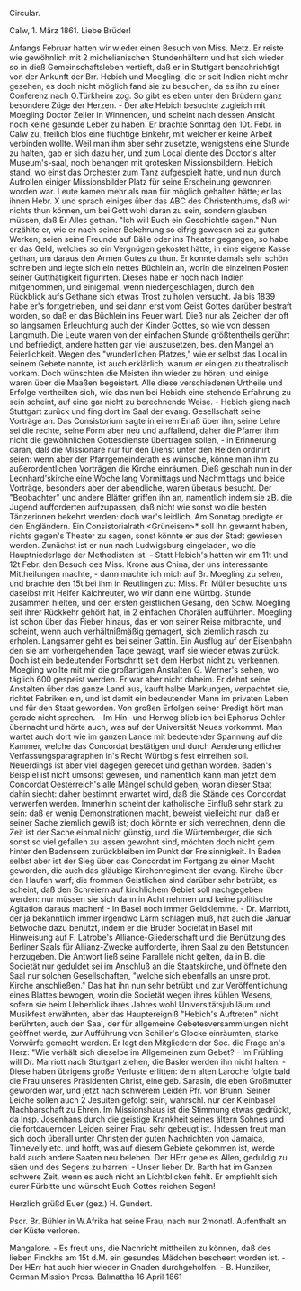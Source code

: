 Circular.

 Calw, 1. März 1861.
Liebe Brüder!

Anfangs Februar hatten wir wieder einen Besuch von Miss. Metz. Er reiste wie gewöhnlich mit 2 michelianischen Stundenhältern und hat sich wieder so in dieß Gemeinschaftsleben vertieft, daß er in Stuttgart benachrichtigt von der Ankunft der Brr. Hebich und Moegling, die er seit Indien nicht mehr gesehen, es doch nicht möglich fand sie zu besuchen, da es ihn zu einer Conferenz nach O.Türkheim zog. So gibt es eben unter den Brüdern ganz besondere Züge der Herzen. - Der alte Hebich besuchte zugleich mit Moegling Doctor Zeller in Winnenden, und scheint nach dessen Ansicht noch keine gesunde Leber zu haben. Er brachte Sonntag den 10t. Febr. in Calw zu, freilich blos eine flüchtige Einkehr, mit welcher er keine Arbeit verbinden wollte. Weil man ihm aber sehr zusetzte, wenigstens eine Stunde zu halten, gab er sich dazu her, und zum Local diente des Doctor's alter Museum's-saal, noch behangen mit grotesken Missionsbildern. Hebich stand, wo einst das Orchester zum Tanz aufgespielt hatte, und nun durch Aufrollen einiger Missionsbilder Platz für seine Erscheinung gewonnen worden war. Leute kamen mehr als man für möglich gehalten hätte; er las ihnen Hebr. X und sprach einiges über das ABC des Christenthums, daß wir nichts thun können, um bei Gott wohl daran zu sein, sondern glauben müssen, daß Er Alles gethan. "Ich will Euch ein Geschichtle sagen." Nun erzählte er, wie er nach seiner Bekehrung so eifrig gewesen sei zu guten Werken; seien seine Freunde auf Bälle oder ins Theater gegangen, so habe er das Geld, welches so ein Vergnügen gekostet hätte, in eine eigene Kasse gethan, um daraus den Armen Gutes zu thun. Er konnte damals sehr schön schreiben und legte sich ein nettes Büchlein an, worin die einzelnen Posten seiner Gutthätigkeit figurirten. Dieses habe er noch nach Indien mitgenommen, und einigemal, wenn niedergeschlagen, durch den Rückblick aufs Gethane sich etwas Trost zu holen versucht. Ja bis 1839 habe er's fortgetrieben, und sei dann erst vom Geist Gottes darüber bestraft worden, so daß er das Büchlein ins Feuer warf. Dieß nur als Zeichen der oft so langsamen Erleuchtung auch der Kinder Gottes, so wie von dessen Langmuth. Die Leute waren von der einfachen Stunde größtentheils gerührt und befriedigt, andere hatten gar viel auszusetzen, bes. den Mangel an Feierlichkeit. Wegen des "wunderlichen Platzes," wie er selbst das Local in seinem Gebete nannte, ist auch erklärlich, warum er einigen zu theatralisch vorkam. Doch wünschten die Meisten ihn wieder zu hören, und einige waren über die Maaßen begeistert. Alle diese verschiedenen Urtheile und Erfolge vertheilten sich, wie das nun bei Hebich eine stehende Erfahrung zu sein scheint, auf eine gar nicht zu berechnende Weise. - Hebich gieng nach Stuttgart zurück und fing dort im Saal der evang. Gesellschaft seine Vorträge an. Das Consistorium sagte in einem Erlaß über ihn, seine Lehre sei die rechte, seine Form aber neu und auffallend, daher die Pfarrer ihm nicht die gewöhnlichen Gottesdienste übertragen sollen, - in Erinnerung daran, daß die Missionare nur für den Dienst unter den Heiden ordinirt seien: wenn aber der Pfarrgemeinderath es wünsche, könne man ihm zu außerordentlichen Vorträgen die Kirche einräumen. Dieß geschah nun in der Leonhard'skirche eine Woche lang Vormittags und Nachmittags und beide Vorträge, besonders aber der abendliche, waren überaus besucht. Der "Beobachter" und andere Blätter griffen ihn an, namentlich indem sie zB. die Jugend aufforderten aufzupassen, daß nicht wie sonst wo die besten Tänzerinnen bekehrt werden: doch war's leidlich. Am Sonntag predigte er den Engländern. Ein Consistorialrath <Grüneisen>* soll ihn gewarnt haben, nichts gegen's Theater zu sagen, sonst könnte er aus der Stadt gewiesen werden. Zunächst ist er nun nach Ludwigsburg eingeladen, wo die Hauptniederlage der Methodisten ist. - Statt Hebich's hatten wir am 11t und 12t Febr. den Besuch des Miss. Krone aus China, der uns interessante Mittheilungen machte, - dann machte ich mich auf Br. Moegling zu sehen, und brachte den 15t bei ihm in Reutlingen zu: Miss. Fr. Müller besuchte uns daselbst mit Helfer Kalchreuter, wo wir dann eine würtbg. Stunde zusammen hielten, und den ersten geistlichen Gesang, den Schw. Moegling seit ihrer Rückkehr gehört hat, in 2 einfachen Chorälen aufführten. Moegling ist schon über das Fieber hinaus, das er von seiner Reise mitbrachte, und scheint, wenn auch verhältnißmäßig gemagert, sich ziemlich rasch zu erholen. Langsamer geht es bei seiner Gattin. Ein Ausflug auf der Eisenbahn den sie am vorhergehenden Tage gewagt, warf sie wieder etwas zurück. Doch ist ein bedeutender Fortschritt seit dem Herbst nicht zu verkennen. Moegling wollte mit mir die großartigen Anstalten G. Werner's sehen, wo täglich 600 gespeist werden. Er war aber nicht daheim. Er dehnt seine Anstalten über das ganze Land aus, kauft halbe Markungen, verpachtet sie, richtet Fabriken ein, und ist damit ein bedeutender Mann im privaten Leben und für den Staat geworden. Von großen Erfolgen seiner Predigt hört man gerade nicht sprechen. - Im Hin- und Herweg blieb ich bei Ephorus Oehler übernacht und hörte auch, was auf der Universität Neues vorkommt. Man wartet auch dort wie im ganzen Lande mit bedeutender Spannung auf die Kammer, welche das Concordat bestätigen und durch Aenderung etlicher Verfassungsparagraphen in's Recht Würtbg's fest einreihen soll. Neuerdings ist aber viel dagegen geredet und gethan worden. Baden's Beispiel ist nicht umsonst gewesen, und namentlich kann man jetzt dem Concordat Oesterreich's alle Mängel schuld geben, woran dieser Staat dahin siecht: daher bestimmt erwartet wird, daß die Stände des Concordat verwerfen werden. Immerhin scheint der katholische Einfluß sehr stark zu sein: daß er wenig Demonstrationen macht, beweist vielleicht nur, daß er seiner Sache ziemlich gewiß ist; doch könnte er sich verrechnen, denn die Zeit ist der Sache einmal nicht günstig, und die Würtemberger, die sich sonst so viel gefallen zu lassen gewohnt sind, möchten doch nicht gern hinter den Badensern zurückbleiben im Punkt der Freisinnigkeit. In Baden selbst aber ist der Sieg über das Concordat im Fortgang zu einer Macht geworden, die auch das gläubige Kirchenregiment der evang. Kirche über den Haufen warf; die frommen Geistlichen sind darüber sehr betrübt; es scheint, daß den Schreiern auf kirchlichem Gebiet soll nachgegeben werden: nur müssen sie sich dann in Acht nehmen und keine politische Agitation daraus machen! - In Basel noch immer Geldklemme. - Dr. Marriott, der ja bekanntlich immer irgendwo Lärm schlagen muß, hat auch die Januar Betwoche dazu benützt, indem er die Brüder Societät in Basel mit Hinweisung auf F. Latrobe's Alliance-Gliederschaft und die Benützung des Berliner Saals für Allianz-Zwecke aufforderte, ihren Saal zu den Betstunden herzugeben. Die Antwort ließ seine Parallele nicht gelten, da in B. die Societät nur geduldet sei im Anschluß an die Staatskirche, und öffnete den Saal nur solchen Gesellschaften, "welche sich ebenfalls an unsre prot. Kirche anschließen." Das hat ihn nun sehr betrübt und zur Veröffentlichung eines Blattes bewogen, worin die Societät wegen ihres kühlen Wesens, sofern sie beim Ueberblick ihres Jahres wohl Universitätsjubiläum und Musikfest erwähnten, aber das Hauptereigniß "Hebich's Auftreten" nicht berührten, auch den Saal, der für allgemeine Gebetesversammlungen nicht geöffnet werde, zur Aufführung von Schiller's Glocke einräumten, starke Vorwürfe gemacht werden. Er legt den Mitgliedern der Soc. die Frage an's Herz: "Wie verhält sich dieselbe im Allgemeinen zum Gebet? - Im Frühling will Dr. Marriott nach Stuttgart ziehen, die Basler werden ihn nicht halten. - Diese haben übrigens große Verluste erlitten: dem alten Laroche folgte bald die Frau unseres Präsidenten Christ, eine geb. Sarasin, die eben Großmutter geworden war, und jetzt nach schwerem Leiden Pfr. von Brunn. Seiner Leiche sollen auch 2 Jesuiten gefolgt sein, wahrschl. nur der Kleinbasel Nachbarschaft zu Ehren. Im Missionshaus ist die Stimmung etwas gedrückt, da Insp. Josenhans durch die geistige Krankheit seines ältern Sohnes und die fortdauernden Leiden seiner Frau sehr gebeugt ist. Indessen freut man sich doch überall unter Christen der guten Nachrichten von Jamaica, Tinnevelly etc. und hofft, was auf diesem Gebiete gekommen ist, werde bald auch andere Saaten neu beleben. Der HErr gebe es Allen, geduldig zu säen und des Segens zu harren! - Unser lieber Dr. Barth hat im Ganzen schwere Zeit, wenn es auch nicht an Lichtblicken fehlt. Er empfiehlt sich eurer Fürbitte und wünscht Euch Gottes reichen Segen!

 Herzlich grüßd
 Euer
 (gez.) H. Gundert.


Pscr. Br. Bühler in W.Afrika hat seine Frau, nach nur 2monatl. Aufenthalt an der Küste verloren.

Mangalore. - Es freut uns, die Nachricht mittheilen zu können, daß des lieben Finckhs am 15t d.M. ein gesundes Mädchen bescheert worden ist. - Der HErr hat auch hier wieder in Gnaden durchgeholfen. -
 B. Hunziker, German Mission Press.
Balmattha 16 April 1861

